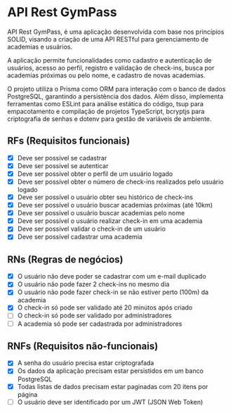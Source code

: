 # API Rest GymPass

API Rest GymPass, é uma aplicação desenvolvida com base nos princípios SOLID, visando a criação de uma API RESTful para gerenciamento de academias e usuários.

A aplicação permite funcionalidades como cadastro e autenticação de usuários, acesso ao perfil, registro e validação de check-ins, busca por academias próximas ou pelo nome, e cadastro de novas academias.

O projeto utiliza o Prisma como ORM para interação com o banco de dados PostgreSQL, garantindo a persistência dos dados. Além disso, implementa ferramentas como ESLint para análise estática do código, tsup para empacotamento e compilação de projetos TypeScript, bcryptjs para criptografia de senhas e dotenv para gestão de variáveis de ambiente.

## RFs (Requisitos funcionais)

- [x] Deve ser possível se cadastrar
- [x] Deve ser possível se autenticar
- [x] Deve ser possível obter o perfil de um usuário logado
- [x] Deve ser possível obter o número de check-ins realizados pelo usuário logado
- [x] Deve ser possível o usuário obter seu histórico de check-ins
- [x] Deve ser possível o usuário buscar academias próximas (até 10km)
- [x] Deve ser possível o usuário buscar academias pelo nome
- [x] Deve ser possível o usuário realizar check-in em uma academia
- [x] Deve ser possível validar o check-in de um usuário
- [x] Deve ser possível cadastrar uma academia

## RNs (Regras de negócios)

- [x] O usuário não deve poder se cadastrar com um e-mail duplicado
- [x] O usuário não pode fazer 2 check-ins no mesmo dia
- [x] O usuário não pode fazer check-in se não estiver perto (100m) da academia
- [x] O check-in só pode ser validado até 20 minútos após criado
- [ ] O check-in só pode ser validado por administradores
- [ ] A academia só pode ser cadastrada por administradores

## RNFs (Requisitos não-funcionais)

- [x] A senha do usuário precisa estar criptografada
- [x] Os dados da aplicação precisam estar persistidos em um banco PostgreSQL
- [x] Todas listas de dados precisam estar paginadas com 20 itens por página
- [ ] O usuário deve ser identificado por um JWT (JSON Web Token)
